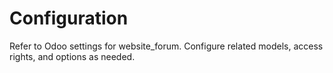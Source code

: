 # Configuration

Refer to Odoo settings for website_forum. Configure related models, access rights, and options as needed.
